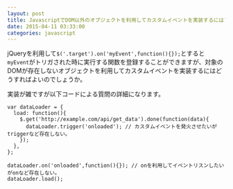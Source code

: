 ```yaml
---
layout: post
title: JavascriptでDOM以外のオブジェクトを利用してカスタムイベントを実装するには？
date: 2015-04-11 03:33:00
categories: javascript
---
```

<p>jQueryを利用して<code>$('.target').on('myEvent',function(){});</code>とすると<code>myEvent</code>がトリガされた時に実行する関数を登録することができますが、対象のDOMが存在しないオブジェクトを利用してカスタムイベントを実装するにはどうすればよいのでしょうか。</p>

<p>実装が雑ですが以下コードによる質問の詳細になります。</p>

<pre><code>var dataLoader = {
  load: function(){
    $.get('http://example.com/api/get_data').done(function(data){
      dataLoader.trigger('onloaded'); // カスタムイベントを発火させたいがtriggerなど存在しない。
    });
  },
};

dataLoader.on('onloaded',function(){}); // onを利用してイベントリスンしたいがonなど存在しない。
dataLoader.load();
</code></pre>
